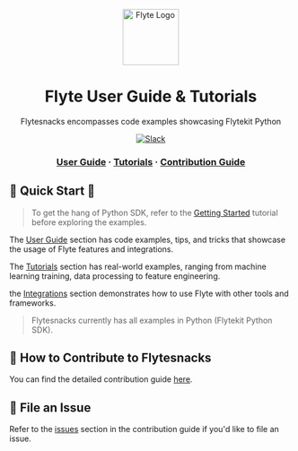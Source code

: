 <html>
    <p align="center">
        <img src="https://raw.githubusercontent.com/flyteorg/static-resources/main/common/flyte_circle_gradient_1_4x4.png" alt="Flyte Logo" width="100">
    </p>
    <h1 align="center">
        Flyte User Guide & Tutorials
    </h1>
    <p align="center">
        Flytesnacks encompasses code examples showcasing Flytekit Python
    </p>
    <p align="center">
        <a href="https://slack.flyte.org">
            <img src="https://img.shields.io/badge/slack-join_chat-white.svg?logo=slack&style=social" alt="Slack" />
        </a>
    </p>
    <h3 align="center">
        <a href="https://docs.flyte.org/projects/cookbook/en/latest/index.html">User Guide</a>
        <span> · </span>
        <a href="https://docs.flyte.org/projects/cookbook/en/latest/tutorials.html">Tutorials</a>
        <span> · </span>
        <a href="https://docs.flyte.org/projects/cookbook/en/latest/contribute.html">Contribution Guide</a>
    </h3>
</html>

<html>
    <h2 id="quick-start">
        🚀 Quick Start 🚀
    </h2>
</html>

> To get the hang of Python SDK, refer to the [Getting Started](https://docs.flyte.org/en/latest/getting_started.html) tutorial before exploring the examples.

The [User Guide](https://docs.flyte.org/projects/cookbook/en/latest/index.html) section has code examples, tips, and tricks that showcase the usage of Flyte features and integrations.

The [Tutorials](https://docs.flyte.org/projects/cookbook/en/latest/tutorials.html) section has real-world examples, ranging from machine learning training, data processing to feature engineering.

the [Integrations](https://docs.flyte.org/projects/cookbook/en/latest/integrations.html) section demonstrates how to use Flyte with other tools and frameworks.

> Flytesnacks currently has all examples in Python (Flytekit Python SDK).

<html>
    <h2 id="contribution-guide">
        📖 How to Contribute to Flytesnacks
    </h2>
</html>

You can find the detailed contribution guide [here](docs/contribute.md).

<html>
    <h2 id="file-an-issue">
        🐞 File an Issue
    </h2>
</html>

Refer to the [issues](https://docs.flyte.org/en/latest/community/contribute.html##file-an-issue) section in the contribution guide if you'd like to file an issue.
